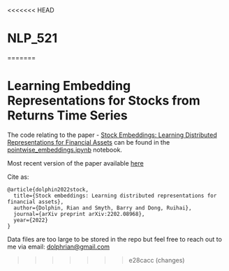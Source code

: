 <<<<<<< HEAD
# NLP_521
=======
# Learning Embedding Representations for Stocks from Returns Time Series

The code relating to the paper - [Stock Embeddings: Learning Distributed Representations for Financial Assets](https://arxiv.org/pdf/2202.08968.pdf) can be found in the [pointwise_embeddings.ipynb](https://github.com/rian-dolphin/stock-embeddings/blob/main/pointwise_embeddings.ipynb) notebook.

Most recent version of the paper available [here](https://github.com/rian-dolphin/stock-embeddings/blob/main/Dolphin_Stock_Embeddings.pdf)

Cite as:
```
@article{dolphin2022stock,
  title={Stock embeddings: Learning distributed representations for financial assets},
  author={Dolphin, Rian and Smyth, Barry and Dong, Ruihai},
  journal={arXiv preprint arXiv:2202.08968},
  year={2022}
}
```

Data files are too large to be stored in the repo but feel free to reach out to me via email: dolphrian@gmail.com
>>>>>>> e28cacc (changes)
